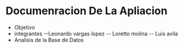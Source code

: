  # Documenracion De La Apliacion
- Objetivo
- integrantes
--Leonardo vargas lopez
-- Loretto molina
-- Luis avila
- Analisis de la Base de Datos

